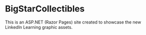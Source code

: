 # BigStarCollectibles

This is an ASP.NET (Razor Pages) site created to showcase the new LinkedIn Learning graphic assets. 
